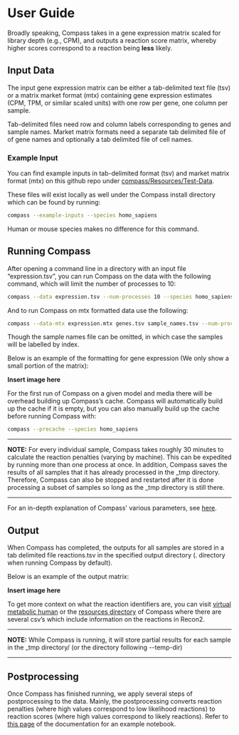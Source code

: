 # User Guide

Broadly speaking, Compass takes in a gene expression matrix scaled for library depth (e.g., CPM), and outputs a reaction score matrix, whereby higher scores correspond to a reaction being **less** likely.

## Input Data

The input gene expression matrix can be either a tab-delimited text file (tsv) or a matrix market format (mtx) containing gene expression estimates (CPM, TPM, or similar scaled units) with one row per gene, one column per sample.

Tab-delimited files need row and column labels corresponding to genes and sample names. Market matrix formats need a separate tab delimited file of of gene names and optionally a tab delimited file of cell names.

### Example Input

You can find example inputs in tab-delimited format (tsv) and market matrix format (mtx) on this github repo under [compass/Resources/Test-Data][link-test-data].

These files will exist locally as well under the Compass install directory which can be found by running:

```bash
compass --example-inputs --species homo_sapiens
```

Human or mouse species makes no difference for this command.

## Running Compass

After opening a command line in a directory with an input file “expression.tsv”, you can run Compass on the data with the following command, which will limit the number of processes to 10:

```bash
compass --data expression.tsv --num-processes 10 --species homo_sapiens
```

And to run Compass on mtx formatted data use the following:

```bash
compass --data-mtx expression.mtx genes.tsv sample_names.tsv --num-processes 10 --species homo_sapiens
```

Though the sample names file can be omitted, in which case the samples will be labelled by index.

Below is an example of the formatting for gene expression (We only show a small portion of the matrix):

**Insert image here**

For the first run of Compass on a given model and media there will be overhead building up Compass’s cache. Compass will automatically build up the cache if it is empty, but you can also manually build up the cache before running Compass with:

```bash
compass --precache --species homo_sapiens
```

---
**NOTE:** For every individual sample, Compass takes roughly 30 minutes to calculate the reaction penalties (varying by machine). This can be expedited by running more than one process at once. In addition, Compass saves the results of all samples that it has already processed in the _tmp directory. Therefore, Compass can also be stopped and restarted after it is done processing a subset of samples so long as the _tmp directory is still there.

---

For an in-depth explanation of Compass' various parameters, see [here][link-settings].

## Output

When Compass has completed, the outputs for all samples are stored in a tab delimited file reactions.tsv in the specified output directory (. directory when running Compass by default).

Below is an example of the output matrix:

**Insert image here**

To get more context on what the reaction identifiers are, you can visit [virtual metabolic human][link-vmh] or the [resources directory][link-resources] of Compass where there are several csv’s which include information on the reactions in Recon2.

---
**NOTE:** While Compass is running, it will store partial results for each sample in the _tmp directory/ (or the directory following --temp-dir)

---

## Postprocessing

Once Compass has finished running, we apply several steps of postprocessing to the data. Mainly, the postprocessing converts reaction penalties (where high values correspond to low likelihood reactions) to reaction scores (where high values correspond to likely reactions). Refer to [this page][link-notebook] of the documentation for an example notebook.

[link-test-data]: https://github.com/YosefLab/Compass/tree/compass_v2/compass/Resources/Test-Data
[link-settings]: https://compass-sc.readthedocs.io/en/latest/settings.html
[link-vmh]: https://www.vmh.life/#home
[link-resources]: https://github.com/YosefLab/Compass/tree/compass_v2/compass/Resources/Recon2_export
[link-notebook]: https://compass-sc.readthedocs.io/en/latest/notebooks/example.html